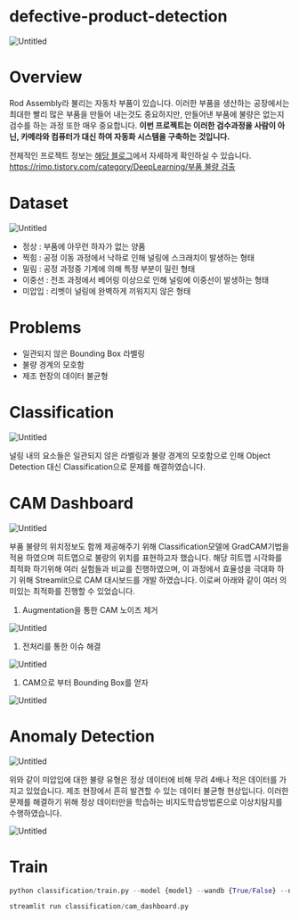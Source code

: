 # defective-product-detection

![Untitled](https://s3-us-west-2.amazonaws.com/secure.notion-static.com/96af0927-53c7-4da4-aceb-af82e55f2c27/Untitled.png)

# Overview

Rod Assembly라 불리는 자동차 부품이 있습니다. 이러한 부품을 생산하는 공장에서는 최대한 빨리 많은 부품을 만들어 내는것도 중요하지만, 만들어낸 부품에 불량은 없는지 검수를 하는 과정 또한 매우 중요합니다. **이번 프로젝트는 이러한 검수과정을 사람이 아닌, 카메라와 컴퓨터가 대신 하여 자동화 시스템을 구축하는 것입니다.**

전체적인 프로젝트 정보는 [해당 블로그](https://www.notion.so/Rimo-tistory-ca56eccdd3b84d88a20097e4ae6cf12a)에서 자세하게 확인하실 수 있습니다.
[https://rimo.tistory.com/category/DeepLearning/부품 불량 검출](https://rimo.tistory.com/category/DeepLearning/%EB%B6%80%ED%92%88%20%EB%B6%88%EB%9F%89%20%EA%B2%80%EC%B6%9C)

# Dataset

![Untitled](https://s3-us-west-2.amazonaws.com/secure.notion-static.com/039d9891-f4e7-4dee-a91e-4ace16896568/Untitled.png)

- 정상 : 부품에 아무런 하자가 없는 양품
- 찍힘 : 공정 이동 과정에서 낙하로 인해 널링에 스크래치이 발생하는 형태
- 밀림 : 공정 과정중 기계에 의해 특정 부분이 밀린 형태
- 이중선 : 전조 과정에서 베어링 이상으로 인해 널링에 이중선이 발생하는 형태
- 미압입 : 리벳이 널링에 완벽하게 끼워지지 않은 형태

# Problems

- 일관되지 않은 Bounding Box 라벨링
- 불량 경계의 모호함
- 제조 현장의 데이터 불균형

# Classification

![Untitled](https://s3-us-west-2.amazonaws.com/secure.notion-static.com/fc10d13f-f156-449d-9fb2-d720093e8d45/Untitled.png)

널링 내의 요소들은 일관되지 않은 라벨링과 불량 경계의 모호함으로 인해 Object Detection 대신 Classification으로 문제를 해결하였습니다.

# CAM Dashboard

![Untitled](https://s3-us-west-2.amazonaws.com/secure.notion-static.com/0fc4d268-0102-4c56-ba0e-a1338f3830ec/Untitled.png)

부품 불량의 위치정보도 함께 제공해주기 위해 Classification모델에 GradCAM기법을 적용 하였으며 히트맵으로 불량의 위치를 표현하고자 했습니다. 해당 히트맵 시각화를 최적화 하기위해 여러 실험들과 비교를 진행하였으며, 이 과정에서 효율성을 극대화 하기 위해 Streamlit으로 CAM 대시보드를 개발 하였습니다. 이로써 아래와 같이 여러 의미있는 최적화를 진행할 수 있었습니다.

1. Augmentation을 통한 CAM 노이즈 제거

![Untitled](https://s3-us-west-2.amazonaws.com/secure.notion-static.com/0765d295-d296-4de5-8d2b-78f2ada9d815/Untitled.png)

1. 전처리를 통한 이슈 해결

![Untitled](https://s3-us-west-2.amazonaws.com/secure.notion-static.com/1ff613ea-dedb-478d-95af-41afe2b111b0/Untitled.png)

1. CAM으로 부터 Bounding Box를 얻자

![Untitled](https://s3-us-west-2.amazonaws.com/secure.notion-static.com/582cd61c-ba4a-4eba-bc17-7bb1270e3309/Untitled.png)

# Anomaly Detection

![Untitled](https://s3-us-west-2.amazonaws.com/secure.notion-static.com/248a4a8b-1802-40bd-af8c-86f9c38c6c1c/Untitled.png)

위와 같이 미압입에 대한 불량 유형은 정상 데이터에 비해 무려 4배나 적은 데이터를 가지고 있었습니다. 제조 현장에서 흔히 발견할 수 있는 데이터 불균형 현상입니다. 이러한 문제를 해결하기 위해 정상 데이터만을 학습하는 비지도학습방법론으로 이상치탐지를 수행하였습니다.

![Untitled](https://s3-us-west-2.amazonaws.com/secure.notion-static.com/b2923d1f-ba22-4eb6-8196-09eccf7a3a8b/Untitled.png)

# Train

```python
python classification/train.py --model {model} --wandb {True/False} --name {train_name} --aug {aug_name} ;
```

```python
streamlit run classification/cam_dashboard.py
```
